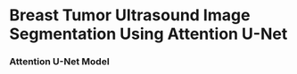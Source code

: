<h1>Breast Tumor Ultrasound Image Segmentation Using Attention U-Net</h1>
<h3>Attention U-Net Model</h3>
<br>
<img src="https://drive.google.com/file/d/1I6Cb4Q7wP_LEifkRWpNNNydG8C9ENI4Z/view?usp=drive_link" alt="" />
